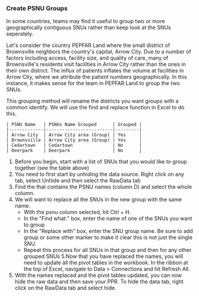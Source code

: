 ### Create PSNU Groups


In some countries, teams may find it useful to group two or more geographically contiguous SNUs rather than keep look at the SNUs seperately.

Let's consider the country PEPFAR Land where the small district of Brownsville neighbors the country's capital, Arrow City. Due to a number of factors including access, facility size, and quality of care, many of Brownsville's residents visit facilities in Arrow City rather than the ones in their own district. The influx of patients inflates the volume at facilities in Arrow City, where we attribute the patient numbers geographically. In this instance, it makes sense for the team in PEPFAR Land to group the two SNUs.

This grouping method will rename the districts you want groups with a common identify. We will use the find and replace function in Excel to do this.

    | PSNU Name   | PSNUs Name Grouped      | Grouped |
    |-------------|-------------------------|---------|
    | Arrow City  | Arrow City area (Group) | Yes     |
    | Brownsville | Arrow City area (Group) | Yes     |
    | Cedartown   | Cedartown               | No      |
    | Deerpark    | Deerpark                | No      |

1. Before you begin, start with a list of SNUs that you would like to group together (see the table above)
2. You need to first start by unhiding the data source. Right click on any tab, select Unhide and then select the RawData tab
3. Find the that contains the PSNU names (column D) and select the whole column.
4. We will want to replace all the SNUs in the new group with the same name.
   * With the psnu column selected, hit Ctrl + H.
   * In the "Find what:" box, enter the name of one of the SNUs you want to group
   * In the "Replace with" box, enter the SNU group name. Be sure to add group or some other marker to make it clear this is not just the single SNU.
   * Repeat this process for all SNUs in that group and then for any other grouped SNUs
5.Now that you have replaced the names, you will need to update all the pivot tables in the workbook. In the ribbon at the top of Excel, navigate to Data > Connections and hit Refresh All.
6. With the names replaced and the pivot tables updated, you can now hide the raw data and then save your PPR. To hide the data tab, right click on the RawData tab and select hide.
